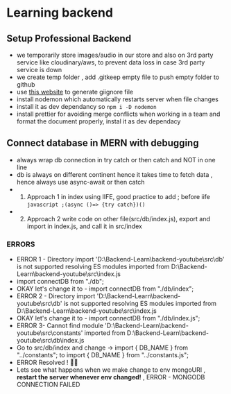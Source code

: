 # Learning backend 

## Setup Professional Backend
- we temporarily store images/audio in our store and also on 3rd party service like cloudinary/aws, to prevent data loss in case 3rd party service is down
- we create temp folder , add .gitkeep empty file to push empty folder to github
- use [this website](https://mrkandreev.name/snippets/gitignore-generator/#Node) to generate giignore file
- install nodemon which automatically restarts server when file changes
- install it as dev dependancy so `npm i -D nodemon`
- install prettier for avoiding merge conflicts when working in a team and format the document properly, instal it as dev dependacy

## Connect database in MERN with debugging
- always wrap db connection in try catch or then catch and NOT in one line
- db is always on different continent hence it takes time to fetch data , hence always use async-await or then catch
- 1. Approach 1 in index using IIFE, good practice to add ; before iife
`javascript
;(async ()=> {try catch})()
`
- 2. Approach 2 write code on other file(src/db/index.js), export and import in index.js, and call it in src/index
### ERRORS
- ERROR 1 -  Directory import 'D:\Backend-Learn\backend-youtube\src\db' is not supported resolving ES modules imported from D:\Backend-Learn\backend-youtube\src\index.js
- import connectDB from "./db";
- OKAY let's change it to - import connectDB from "./db/index";
- ERROR 2 - Directory import 'D:\Backend-Learn\backend-youtube\src\db' is not supported resolving ES modules imported from D:\Backend-Learn\backend-youtube\src\index.js
-  OKAY let's change it to - import connectDB from "./db/index.js";
- ERROR 3- Cannot find module 'D:\Backend-Learn\backend-youtube\src\constants' imported from D:\Backend-Learn\backend-youtube\src\db\index.js 
- Go to src/db/index and change -> import { DB_NAME } from "../constants"; to import { DB_NAME } from "../constants.js";
- ERROR Resolved ! 🎉😉
- Lets see what happens when we make change to env mongoURI , **restart the server whenever env changed!** , ERROR - MONGODB CONNECTION FAILED
